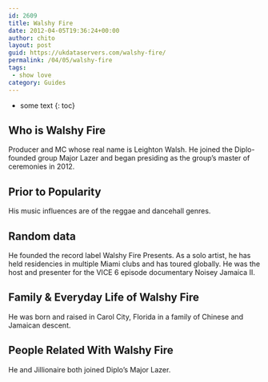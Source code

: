 ```yaml
---
id: 2609
title: Walshy Fire
date: 2012-04-05T19:36:24+00:00
author: chito
layout: post
guid: https://ukdataservers.com/walshy-fire/
permalink: /04/05/walshy-fire
tags:
 - show love
category: Guides
---
```


* some text
{: toc}
          
          
## Who is  Walshy Fire
                  
                  
                  
Producer and MC whose real name is Leighton Walsh. He joined the Diplo-founded group Major Lazer and began presiding as the group&#8217;s master of ceremonies in 2012. 
                  
                
                
                
## Prior to Popularity 
                  
                  
                  
His music influences are of the reggae and dancehall genres. 
                  
                
                
                
## Random data 
                  
                  
                  
He founded the record label Walshy Fire Presents. As a solo artist, he has held residencies in multiple Miami clubs and has toured globally. He was the host and presenter for the VICE 6 episode documentary Noisey Jamaica II. 
                  
                
                
                
## Family & Everyday Life of Walshy Fire
                  
                  
                  
He was born and raised in Carol City, Florida in a family of Chinese and Jamaican descent. 
                  
                
                
                
## People Related With  Walshy Fire
                  
                  
                  
He and Jillionaire both joined Diplo&#8217;s Major Lazer. 
                  
                
              
            
          
          
          
    
    
  
